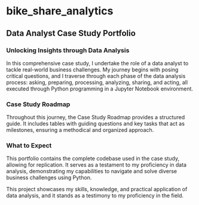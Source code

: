 # bike_share_analytics


## Data Analyst Case Study Portfolio  

### Unlocking Insights through Data Analysis  

In this comprehensive case study, I undertake the role of a data analyst to tackle real-world business challenges. My journey begins with posing critical questions, and I traverse through each phase of the data analysis process: asking, preparing, processing, analyzing, sharing, and acting, all executed through Python programming in a Jupyter Notebook environment.

### Case Study Roadmap

Throughout this journey, the Case Study Roadmap provides a structured guide. It includes tables with guiding questions and key tasks that act as milestones, ensuring a methodical and organized approach.

### What to Expect

This portfolio contains the complete codebase used in the case study, allowing for replication. It serves as a testament to my proficiency in data analysis, demonstrating my capabilities to navigate and solve diverse business challenges using Python.

This project showcases my skills, knowledge, and practical application of data analysis, and it stands as a testimony to my proficiency in the field.
